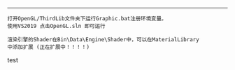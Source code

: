 ----------------------------------------------------------------------------------------------------------------------------------	
    打开OpenGL/ThirdLib文件夹下运行Graphic.bat注册环境变量。
    使用VS2019 点击OpenGL.sln 即可运行
    
    渲染引擎的Shader在Bin\Data\Engine\Shader中，可以在MaterialLibrary
    中添加扩展 (正在扩展中！！！！)
test	
